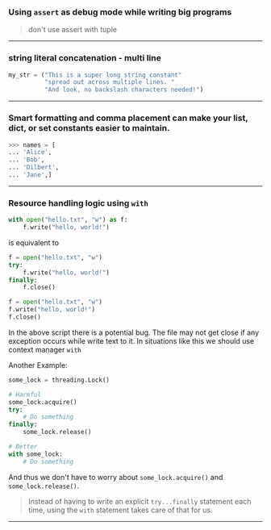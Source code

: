 ### Using `assert` as debug mode while writing big programs

> don't use assert with tuple

---

### string literal concatenation - multi line

```python
my_str = ("This is a super long string constant"
          "spread out across multiple lines. "
          "And look, no backslash characters needed!")
```

---

### Smart formatting and comma placement can make your list, dict, or set constants easier to maintain.
```python
>>> names = [
... 'Alice',
... 'Bob',
... 'Dilbert',
... 'Jane',]
```
---

### Resource handling logic using `with`

```python
with open("hello.txt", "w") as f:
    f.write("hello, world!")
```

is equivalent to

```python
f = open("hello.txt", "w")
try:
    f.write("hello, world!")
finally:
    f.close()
```

```python
f = open("hello.txt", "w")
f.write("hello, world!")
f.close()
```
In the above script there is a potential bug. The file may not get close if any exception occurs while write text to it. In situations like this we should use context manager `with`

Another Example:
```python
some_lock = threading.Lock()

# Harmful
some_lock.acquire()
try:
    # Do something
finally:
    some_lock.release()

# Better
with some_lock:
    # Do something
```
And thus we don't have to worry about `some_lock.acquire()` and `some_lock.release()`.

> Instead of having to write an explicit `try...finally` statement each time, using the `with` statement takes care of that for us.

---

